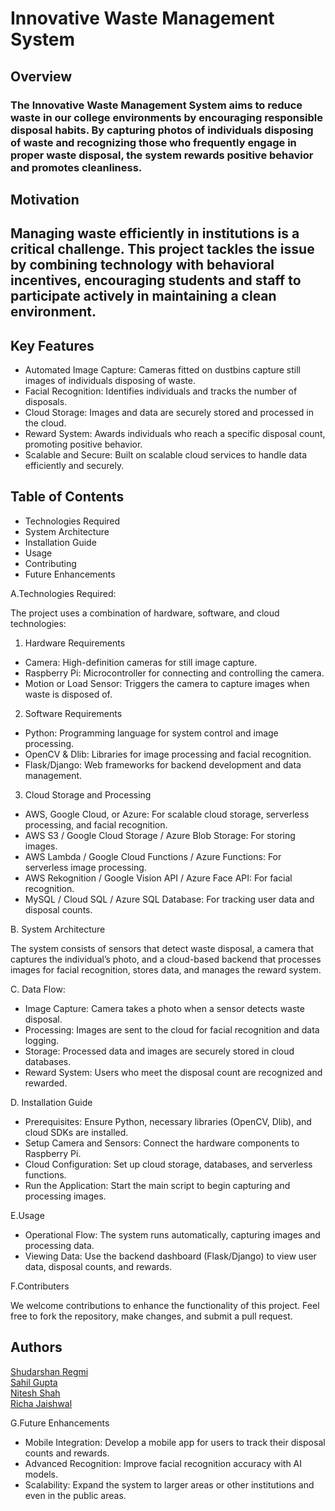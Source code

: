 # Innovative Waste Management System
## Overview
### The Innovative Waste Management System aims to reduce waste in our college environments by encouraging responsible disposal habits. By capturing photos of individuals disposing of waste and recognizing those who frequently engage in proper waste disposal, the system rewards positive behavior and promotes cleanliness.

## Motivation
## Managing waste efficiently in institutions is a critical challenge. This project tackles the issue by combining technology with behavioral incentives, encouraging students and staff to participate actively in maintaining a clean environment.

## Key Features
- Automated Image Capture: Cameras fitted on dustbins capture still images of individuals disposing of waste.
- Facial Recognition: Identifies individuals and tracks the number of disposals.
- Cloud Storage: Images and data are securely stored and processed in the cloud.
- Reward System: Awards individuals who reach a specific disposal count, promoting positive behavior.
- Scalable and Secure: Built on scalable cloud services to handle data efficiently and securely.
## Table of Contents
- Technologies Required
- System Architecture
- Installation Guide
- Usage
- Contributing
- Future Enhancements
  
A.Technologies Required:

The project uses a combination of hardware, software, and cloud technologies:
1. Hardware Requirements
- Camera: High-definition cameras for still image capture.
- Raspberry Pi: Microcontroller for connecting and controlling the camera.
- Motion or Load Sensor: Triggers the camera to capture images when waste is disposed of.
2. Software Requirements
- Python: Programming language for system control and image processing.
- OpenCV & Dlib: Libraries for image processing and facial recognition.
- Flask/Django: Web frameworks for backend development and data management.
3. Cloud Storage and Processing
- AWS, Google Cloud, or Azure: For scalable cloud storage, serverless processing, and facial recognition.
- AWS S3 / Google Cloud Storage / Azure Blob Storage: For storing images.
- AWS Lambda / Google Cloud Functions / Azure Functions: For serverless image processing.
- AWS Rekognition / Google Vision API / Azure Face API: For facial recognition.
- MySQL / Cloud SQL / Azure SQL Database: For tracking user data and disposal counts.
  
B. System Architecture

The system consists of sensors that detect waste disposal, a camera that captures the individual’s photo, and a cloud-based backend that processes images for facial recognition, stores data, and manages the reward system.

C. Data Flow:

- Image Capture: Camera takes a photo when a sensor detects waste disposal.
- Processing: Images are sent to the cloud for facial recognition and data logging.
- Storage: Processed data and images are securely stored in cloud databases.
- Reward System: Users who meet the disposal count are recognized and rewarded.

D. Installation Guide

- Prerequisites: Ensure Python, necessary libraries (OpenCV, Dlib), and cloud SDKs are installed.
- Setup Camera and Sensors: Connect the hardware components to Raspberry Pi.
- Cloud Configuration: Set up cloud storage, databases, and serverless functions.
- Run the Application: Start the main script to begin capturing and processing images.

E.Usage

- Operational Flow: The system runs automatically, capturing images and processing data.
- Viewing Data: Use the backend dashboard (Flask/Django) to view user data, disposal counts, and rewards.
 
F.Contributers
  
  We welcome contributions to enhance the functionality of this project. Feel free to fork the repository, make changes, and submit a pull request.
    
## Authors

  [ Shudarshan Regmi](https://github.com/ShudarsanRegmi)<br>
  [Sahil Gupta]()<br>
  [Nitesh Shah](https://github.com/Niteshshah123)<br>
  [Richa Jaishwal](https://github.com/richajaishwal0)<br>
  
G.Future Enhancements

- Mobile Integration: Develop a mobile app for users to track their disposal counts and rewards.
- Advanced Recognition: Improve facial recognition accuracy with AI models.
- Scalability: Expand the system to larger areas or other institutions and even in the public areas.

